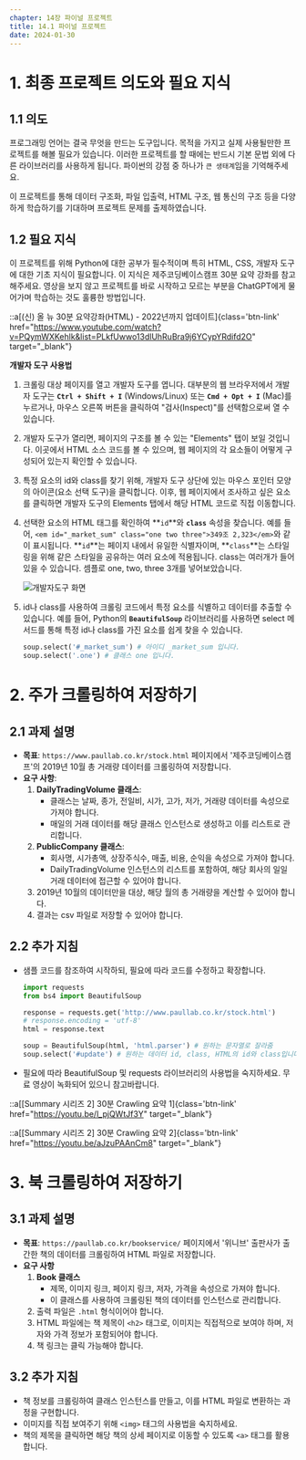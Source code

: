 ```yaml
---
chapter: 14장 파이널 프로젝트
title: 14.1 파이널 프로젝트
date: 2024-01-30
---
```


# 1. 최종 프로젝트 의도와 필요 지식

## 1.1 의도

프로그래밍 언어는 결국 무엇을 만드는 도구입니다. 목적을 가지고 실제 사용될만한 프로젝트를 해볼 필요가 있습니다. 이러한 프로젝트를 할 때에는 반드시 기본 문법 외에 다른 라이브러리를 사용하게 됩니다. 파이썬의 강점 중 하나가 `큰 생태계`임을 기억해주세요.

이 프로젝트를 통해 데이터 구조화, 파일 입출력, HTML 구조, 웹 통신의 구조 등을 다양하게 학습하기를 기대하며 프로젝트 문제를 출제하였습니다.

## 1.2 필요 지식

이 프로젝트를 위해 Python에 대한 공부가 필수적이며 특히 HTML, CSS, 개발자 도구에 대한 기초 지식이 필요합니다. 이 지식은 제주코딩베이스캠프 30분 요약 강좌를 참고해주세요. 영상을 보지 않고 프로젝트를 바로 시작하고 모르는 부분을 ChatGPT에게 물어가며 학습하는 것도 훌륭한 방법입니다.

::a[(신) 올 뉴 30분 요약강좌(HTML) - 2022년까지 업데이트]{class='btn-link' href="https://www.youtube.com/watch?v=PQymWXKehlk&list=PLkfUwwo13dlUhRuBra9j6YCypYRdifd2O" target="\_blank"}

**개발자 도구 사용법**

1. 크롤링 대상 페이지를 열고 개발자 도구를 엽니다. 대부분의 웹 브라우저에서 개발자 도구는 **`Ctrl + Shift + I`** (Windows/Linux) 또는 **`Cmd + Opt + I`** (Mac)를 누르거나, 마우스 오른쪽 버튼을 클릭하여 "검사(Inspect)"를 선택함으로써 열 수 있습니다.
2. 개발자 도구가 열리면, 페이지의 구조를 볼 수 있는 "Elements" 탭이 보일 것입니다. 이곳에서 HTML 소스 코드를 볼 수 있으며, 웹 페이지의 각 요소들이 어떻게 구성되어 있는지 확인할 수 있습니다.
3. 특정 요소의 id와 class를 찾기 위해, 개발자 도구 상단에 있는 마우스 포인터 모양의 아이콘(요소 선택 도구)을 클릭합니다. 이후, 웹 페이지에서 조사하고 싶은 요소를 클릭하면 개발자 도구의 Elements 탭에서 해당 HTML 코드로 직접 이동합니다.
4. 선택한 요소의 HTML 태그를 확인하여 **`id`**와 **`class`** 속성을 찾습니다. 예를 들어, `<em id="_market_sum" class="one two three">349조 2,323</em>`와 같이 표시됩니다. **`id`**는 페이지 내에서 유일한 식별자이며, **`class`**는 스타일링을 위해 같은 스타일을 공유하는 여러 요소에 적용됩니다. class는 여러개가 들어있을 수 있습니다. 셈플로 one, two, three 3개를 넣어보았습니다.

   ![](/images/python/chapter14-1.png '개발자도구 화면')

5. id나 class를 사용하여 크롤링 코드에서 특정 요소를 식별하고 데이터를 추출할 수 있습니다. 예를 들어, Python의 **`BeautifulSoup`** 라이브러리를 사용하면 select 메서드를 통해 특정 id나 class를 가진 요소를 쉽게 찾을 수 있습니다.

   ```python
   soup.select('#_market_sum') # 아이디 _market_sum 입니다.
   soup.select('.one') # 클래스 one 입니다.
   ```

# 2. 주가 크롤링하여 저장하기

## 2.1 과제 설명

- **목표**: `https://www.paullab.co.kr/stock.html` 페이지에서 '제주코딩베이스캠프'의 2019년 10월 총 거래량 데이터를 크롤링하여 저장합니다.
- **요구 사항**:
  1. **DailyTradingVolume 클래스**:
     - 클래스는 날짜, 종가, 전일비, 시가, 고가, 저가, 거래량 데이터를 속성으로 가져야 합니다.
     - 매일의 거래 데이터를 해당 클래스 인스턴스로 생성하고 이를 리스트로 관리합니다.
  2. **PublicCompany 클래스**:
     - 회사명, 시가총액, 상장주식수, 매출, 비용, 순익을 속성으로 가져야 합니다.
     - DailyTradingVolume 인스턴스의 리스트를 포함하여, 해당 회사의 일일 거래 데이터에 접근할 수 있어야 합니다.
  3. 2019년 10월의 데이터만을 대상, 해당 월의 총 거래량을 계산할 수 있어야 합니다.
  4. 결과는 csv 파일로 저장할 수 있어야 합니다.

## 2.2 추가 지침

- 샘플 코드를 참조하여 시작하되, 필요에 따라 코드를 수정하고 확장합니다.

  ```python
  import requests
  from bs4 import BeautifulSoup

  response = requests.get('http://www.paullab.co.kr/stock.html')
  # response.encoding = 'utf-8'
  html = response.text

  soup = BeautifulSoup(html, 'html.parser') # 원하는 문자열로 잘라줌
  soup.select('#update') # 원하는 데이터 id, class, HTML의 id와 class입니다.
  ```

- 필요에 따라 BeautifulSoup 및 requests 라이브러리의 사용법을 숙지하세요. 무료 영상이 녹화되어 있으니 참고바랍니다.

::a[[Summary 시리즈 2] 30분 Crawling 요약 1]{class='btn-link' href="https://youtu.be/l_pjQWtJf3Y" target="\_blank"}

::a[[Summary 시리즈 2] 30분 Crawling 요약 2]{class='btn-link' href="https://youtu.be/aJzuPAAnCm8" target="\_blank"}

# 3. 북 크롤링하여 저장하기

## 3.1 과제 설명

- **목표**: `https://paullab.co.kr/bookservice/` 페이지에서 '위니브' 출판사가 출간한 책의 데이터를 크롤링하여 HTML 파일로 저장합니다.
- **요구 사항**
  1. **Book 클래스**
     - 제목, 이미지 링크, 페이지 링크, 저자, 가격을 속성으로 가져야 합니다.
     - 이 클래스를 사용하여 크롤링된 책의 데이터를 인스턴스로 관리합니다.
  2. 출력 파일은 `.html` 형식이어야 합니다.
  3. HTML 파일에는 책 제목이 `<h2>` 태그로, 이미지는 직접적으로 보여야 하며, 저자와 가격 정보가 포함되어야 합니다.
  4. 책 링크는 클릭 가능해야 합니다.

## 3.2 추가 지침

- 책 정보를 크롤링하여 클래스 인스턴스를 만들고, 이를 HTML 파일로 변환하는 과정을 구현합니다.
- 이미지를 직접 보여주기 위해 `<img>` 태그의 사용법을 숙지하세요.
- 책의 제목을 클릭하면 해당 책의 상세 페이지로 이동할 수 있도록 `<a>` 태그를 활용합니다.
